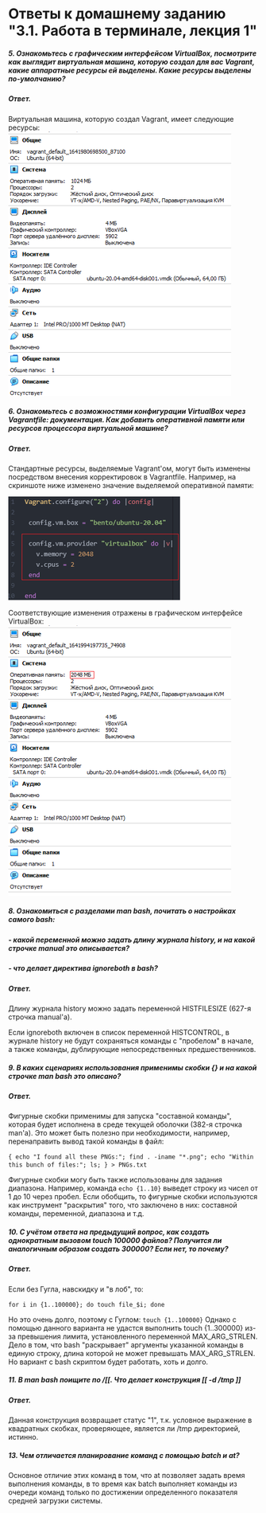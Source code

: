 # Ответы к домашнему заданию "3.1. Работа в терминале, лекция 1"


##### 5. Ознакомьтесь с графическим интерфейсом VirtualBox, посмотрите как выглядит виртуальная машина, которую создал для вас Vagrant, какие аппаратные ресурсы ей выделены. Какие ресурсы выделены по-умолчанию?
##### Ответ.
Виртуальная машина, которую создал Vagrant, имеет следующие ресурсы:
![](screenshots/vagrant_VM_resources.png)


##### 6. Ознакомьтесь с возможностями конфигурации VirtualBox через Vagrantfile: документация. Как добавить оперативной памяти или ресурсов процессора виртуальной машине?
##### Ответ.
Стандартные ресурсы, выделяемые Vagrant'ом, могут быть изменены посредством внесения корректировок в Vagrantfile. Например, на скриншоте ниже изменено значение выделяемой оперативной памяти:

![](screenshots/vagrant_VM_resources_changed.png)

Соответствующие изменения отражены в графическом интерфейсе VirtualBox:
![](screenshots/VirtualBox_resources_changed.png)

##### 8. Ознакомиться с разделами man bash, почитать о настройках самого bash:
##### - какой переменной можно задать длину журнала history, и на какой строчке manual это описывается?
##### - что делает директива ignoreboth в bash?
##### Ответ.
Длину журнала history можно задать переменной HISTFILESIZE (627-я строчка manual'а).

Если ignoreboth включен в список переменной HISTCONTROL, в журнале history не будут сохраняться команды с "пробелом" в начале, а также команды, дублирующие непосредственных предшественников.

##### 9. В каких сценариях использования применимы скобки {} и на какой строчке man bash это описано?
##### Ответ.
Фигурные скобки применимы для запуска "составной команды", которая будет исполнена в среде текущей оболочки (382-я строчка man'а). Это может быть полезно при необходимости, например, перенаправить вывод такой команды в файл:
```
{ echo "I found all these PNGs:"; find . -iname "*.png"; echo "Within this bunch of files:"; ls; } > PNGs.txt
```
Фигурные скобки могу быть также использованы для задания диапазона. Например, команда ```echo {1..10}``` выведет строку из чисел от 1 до 10 через пробел.
Если обобщить, то фигурные скобки используются как инструмент "раскрытия" того, что заключено в них: составной команды, переменной, диапазона и т.д.

##### 10. С учётом ответа на предыдущий вопрос, как создать однократным вызовом touch 100000 файлов? Получится ли аналогичным образом создать 300000? Если нет, то почему?
##### Ответ.
Если без Гугла, навскидку и "в лоб", то:
```
for i in {1..100000}; do touch file_$i; done
```
Но это очень долго, поэтому с Гуглом: ```touch {1..100000}```
Однако с помощью данного варианта не удастся выполнить touch {1..300000} из-за превышения лимита, установленного переменной MAX_ARG_STRLEN. Дело в том, что bash "раскрывает" аргументы указанной команды в единую строку, длина которой не может превышать MAX_ARG_STRLEN. Но вариант с bash скриптом будет работать, хоть и долго.

##### 11. В man bash поищите по /\[\[. Что делает конструкция [[ -d /tmp ]]
##### Ответ.
Данная конструкция возвращает статус "1", т.к. условное выражение в квадратных скобках, проверяющее, является ли /tmp директорией, истинно.

##### 13. Чем отличается планирование команд с помощью batch и at?
Основное отличие этих команд в том, что at позволяет задать время выполнения команды, в то время как batch выполняет команды из очереди команд только по достижении определенного показателя средней загрузки системы.
